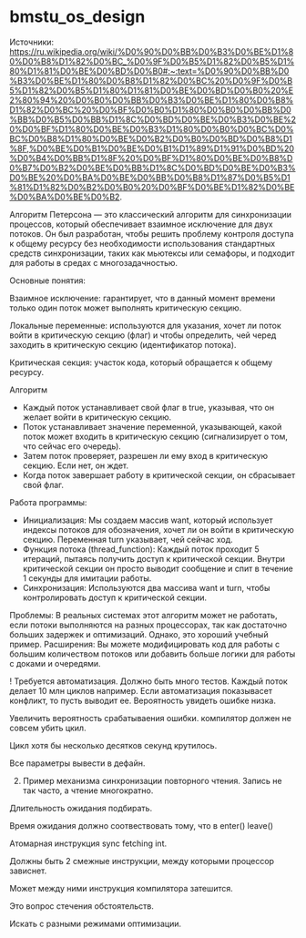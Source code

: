 # bmstu_os_design

Источники: https://ru.wikipedia.org/wiki/%D0%90%D0%BB%D0%B3%D0%BE%D1%80%D0%B8%D1%82%D0%BC_%D0%9F%D0%B5%D1%82%D0%B5%D1%80%D1%81%D0%BE%D0%BD%D0%B0#:~:text=%D0%90%D0%BB%D0%B3%D0%BE%D1%80%D0%B8%D1%82%D0%BC%20%D0%9F%D0%B5%D1%82%D0%B5%D1%80%D1%81%D0%BE%D0%BD%D0%B0%20%E2%80%94%20%D0%B0%D0%BB%D0%B3%D0%BE%D1%80%D0%B8%D1%82%D0%BC%20%D0%BF%D0%B0%D1%80%D0%B0%D0%BB%D0%BB%D0%B5%D0%BB%D1%8C%D0%BD%D0%BE%D0%B3%D0%BE%20%D0%BF%D1%80%D0%BE%D0%B3%D1%80%D0%B0%D0%BC%D0%BC%D0%B8%D1%80%D0%BE%D0%B2%D0%B0%D0%BD%D0%B8%D1%8F,%D0%BE%D0%B1%D0%BE%D0%B1%D1%89%D1%91%D0%BD%20%D0%B4%D0%BB%D1%8F%20%D0%BF%D1%80%D0%BE%D0%B8%D0%B7%D0%B2%D0%BE%D0%BB%D1%8C%D0%BD%D0%BE%D0%B3%D0%BE%20%D0%BA%D0%BE%D0%BB%D0%B8%D1%87%D0%B5%D1%81%D1%82%D0%B2%D0%B0%20%D0%BF%D0%BE%D1%82%D0%BE%D0%BA%D0%BE%D0%B2.

Алгоритм Петерсона — это классический алгоритм для синхронизации процессов, который обеспечивает взаимное исключение для двух потоков. Он был разработан, чтобы решить проблему контроля доступа к общему ресурсу без необходимости использования стандартных средств синхронизации, таких как мьютексы или семафоры, и подходит для работы в средах с многозадачностью.

Основные понятия:

Взаимное исключение: гарантирует, что в данный момент времени только один поток может выполнять критическую секцию.

Локальные переменные: используются для указания, хочет ли поток войти в критическую секцию (флаг) и чтобы определить, чей черед заходить в критическую секцию (идентификатор потока).

Критическая секция: участок кода, который обращается к общему ресурсу.

Алгоритм
- Каждый поток устанавливает свой флаг в true, указывая, что он желает войти в критическую секцию.
- Поток устанавливает значение переменной, указывающей, какой поток может входить в критическую секцию (сигнализирует о том, что сейчас его очередь).
- Затем поток проверяет, разрешен ли ему вход в критическую секцию. Если нет, он ждет.
- Когда поток завершает работу в критической секции, он сбрасывает свой флаг.

Работа программы:
- Инициализация: Мы создаем массив want, который использует индексы потоков для обозначения, хочет ли он войти в критическую секцию. Переменная turn указывает, чей сейчас ход.
- Функция потока (thread_function): Каждый поток проходит 5 итераций, пытаясь получить доступ к критической секции. Внутри критической секции он просто выводит сообщение и спит в течение 1 секунды для имитации работы.
- Синхронизация: Используются два массива want и turn, чтобы контролировать доступ к критической секции.

Проблемы: В реальных системах этот алгоритм может не работать, если потоки выполняются на разных процессорах, так как достаточно больших задержек и оптимизаций. Однако, это хороший учебный пример.
Расширения: Вы можете модифицировать код для работы с большим количеством потоков или добавить больше логики для работы с доками и очередями.


! Требуется автоматизация. Должно быть много тестов. 
Каждый поток делает 10 млн циклов например.
Если автоматизация показывасет конфликт, то пусть выводит ее.
Вероятность увидеть ошибке низка.

Увеличить вероятность срабатываения ошибки.
компилятор должен не совсем убить цкил.

Цикл хотя бы несколько десятков секунд крутилось.

Все параметры вывести в дефайн.

2. Пример механизма синхронизации повторного чтения. Запись не так часто, а чтение многократно.

Длительность ожидания подбирать.

Время ожидания должно соотвествовать тому, что в enter() leave()

Атомарная инструкция sync fetching int.

Должны быть 2 смежные инструкции, между которыми процессор зависнет.

Может между ними инструкция компилятора затешится.

Это вопрос стечения обстоятельств.

Искать с разными режимами оптимизации.